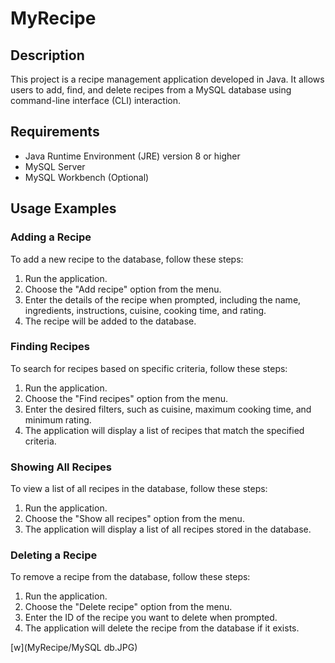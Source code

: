 # MyRecipe
## Description
This project is a recipe management application developed in Java. It allows users to add, find, and delete recipes from a MySQL database using command-line interface (CLI) interaction.

## Requirements
* Java Runtime Environment (JRE) version 8 or higher
* MySQL Server
* MySQL Workbench (Optional)


## Usage Examples

### Adding a Recipe
To add a new recipe to the database, follow these steps:
1. Run the application.
2. Choose the "Add recipe" option from the menu.
3. Enter the details of the recipe when prompted, including the name, ingredients, instructions, cuisine, cooking time, and rating.
4. The recipe will be added to the database.

### Finding Recipes
To search for recipes based on specific criteria, follow these steps:
1. Run the application.
2. Choose the "Find recipes" option from the menu.
3. Enter the desired filters, such as cuisine, maximum cooking time, and minimum rating.
4. The application will display a list of recipes that match the specified criteria.

### Showing All Recipes
To view a list of all recipes in the database, follow these steps:
1. Run the application.
2. Choose the "Show all recipes" option from the menu.
3. The application will display a list of all recipes stored in the database.

### Deleting a Recipe
To remove a recipe from the database, follow these steps:
1. Run the application.
2. Choose the "Delete recipe" option from the menu.
3. Enter the ID of the recipe you want to delete when prompted.
4. The application will delete the recipe from the database if it exists.

[w](MyRecipe/MySQL db.JPG)

